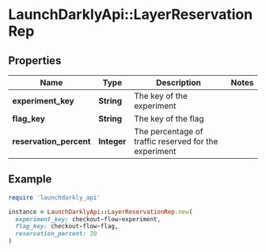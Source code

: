 # LaunchDarklyApi::LayerReservationRep

## Properties

| Name | Type | Description | Notes |
| ---- | ---- | ----------- | ----- |
| **experiment_key** | **String** | The key of the experiment |  |
| **flag_key** | **String** | The key of the flag |  |
| **reservation_percent** | **Integer** | The percentage of traffic reserved for the experiment |  |

## Example

```ruby
require 'launchdarkly_api'

instance = LaunchDarklyApi::LayerReservationRep.new(
  experiment_key: checkout-flow-experiment,
  flag_key: checkout-flow-flag,
  reservation_percent: 20
)
```

